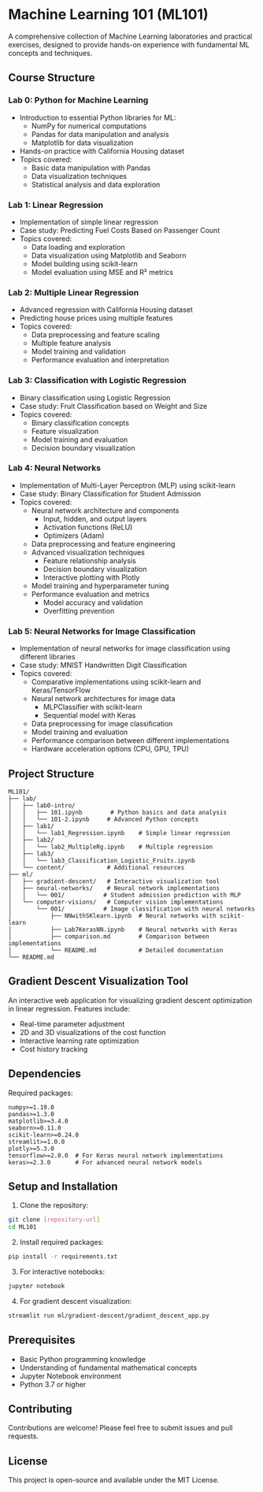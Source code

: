 # Machine Learning 101 (ML101)

A comprehensive collection of Machine Learning laboratories and practical exercises, designed to provide hands-on experience with fundamental ML concepts and techniques.

## Course Structure

### Lab 0: Python for Machine Learning
- Introduction to essential Python libraries for ML:
  - NumPy for numerical computations
  - Pandas for data manipulation and analysis
  - Matplotlib for data visualization
- Hands-on practice with California Housing dataset
- Topics covered:
  - Basic data manipulation with Pandas
  - Data visualization techniques
  - Statistical analysis and data exploration

### Lab 1: Linear Regression
- Implementation of simple linear regression
- Case study: Predicting Fuel Costs Based on Passenger Count
- Topics covered:
  - Data loading and exploration
  - Data visualization using Matplotlib and Seaborn
  - Model building using scikit-learn
  - Model evaluation using MSE and R² metrics

### Lab 2: Multiple Linear Regression
- Advanced regression with California Housing dataset
- Predicting house prices using multiple features
- Topics covered:
  - Data preprocessing and feature scaling
  - Multiple feature analysis
  - Model training and validation
  - Performance evaluation and interpretation

### Lab 3: Classification with Logistic Regression
- Binary classification using Logistic Regression
- Case study: Fruit Classification based on Weight and Size
- Topics covered:
  - Binary classification concepts
  - Feature visualization
  - Model training and evaluation
  - Decision boundary visualization

### Lab 4: Neural Networks
- Implementation of Multi-Layer Perceptron (MLP) using scikit-learn
- Case study: Binary Classification for Student Admission
- Topics covered:
  - Neural network architecture and components
    * Input, hidden, and output layers
    * Activation functions (ReLU)
    * Optimizers (Adam)
  - Data preprocessing and feature engineering
  - Advanced visualization techniques
    * Feature relationship analysis
    * Decision boundary visualization
    * Interactive plotting with Plotly
  - Model training and hyperparameter tuning
  - Performance evaluation and metrics
    * Model accuracy and validation
    * Overfitting prevention

### Lab 5: Neural Networks for Image Classification
- Implementation of neural networks for image classification using different libraries
- Case study: MNIST Handwritten Digit Classification
- Topics covered:
  - Comparative implementations using scikit-learn and Keras/TensorFlow
  - Neural network architectures for image data
    * MLPClassifier with scikit-learn
    * Sequential model with Keras
  - Data preprocessing for image classification
  - Model training and evaluation
  - Performance comparison between different implementations
  - Hardware acceleration options (CPU, GPU, TPU)

## Project Structure
```
ML101/
├── lab/
│   ├── lab0-intro/
│   │   ├── 101.ipynb        # Python basics and data analysis
│   │   └── 101-2.ipynb     # Advanced Python concepts
│   ├── lab1/
│   │   └── lab1_Regression.ipynb    # Simple linear regression
│   ├── lab2/
│   │   └── lab2_MultipleRg.ipynb    # Multiple regression
│   ├── lab3/
│   │   └── lab3_Classification_Logistic_Fruits.ipynb
│   └── content/            # Additional resources
├── ml/
│   ├── gradient-descent/   # Interactive visualization tool
│   ├── neural-networks/    # Neural network implementations
│   │   └── 001/           # Student admission prediction with MLP
│   └── computer-visions/   # Computer vision implementations
│       └── 001/           # Image classification with neural networks
│           ├── NNwithSKlearn.ipynb  # Neural networks with scikit-learn
│           ├── Lab7KerasNN.ipynb    # Neural networks with Keras
│           ├── comparison.md        # Comparison between implementations
│           └── README.md            # Detailed documentation
└── README.md
```

## Gradient Descent Visualization Tool
An interactive web application for visualizing gradient descent optimization in linear regression. Features include:
- Real-time parameter adjustment
- 2D and 3D visualizations of the cost function
- Interactive learning rate optimization
- Cost history tracking

## Dependencies
Required packages:
```
numpy>=1.19.0
pandas>=1.3.0
matplotlib>=3.4.0
seaborn>=0.11.0
scikit-learn>=0.24.0
streamlit>=1.0.0
plotly>=5.3.0
tensorflow>=2.0.0  # For Keras neural network implementations
keras>=2.3.0       # For advanced neural network models
```

## Setup and Installation

1. Clone the repository:
```bash
git clone [repository-url]
cd ML101
```

2. Install required packages:
```bash
pip install -r requirements.txt
```

3. For interactive notebooks:
```bash
jupyter notebook
```

4. For gradient descent visualization:
```bash
streamlit run ml/gradient-descent/gradient_descent_app.py
```

## Prerequisites
- Basic Python programming knowledge
- Understanding of fundamental mathematical concepts
- Jupyter Notebook environment
- Python 3.7 or higher

## Contributing
Contributions are welcome! Please feel free to submit issues and pull requests.

## License
This project is open-source and available under the MIT License.
